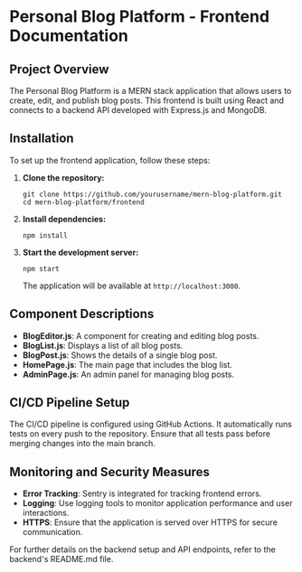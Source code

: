 # Personal Blog Platform - Frontend Documentation

## Project Overview
The Personal Blog Platform is a MERN stack application that allows users to create, edit, and publish blog posts. This frontend is built using React and connects to a backend API developed with Express.js and MongoDB.

## Installation
To set up the frontend application, follow these steps:

1. **Clone the repository:**
   ```
   git clone https://github.com/yourusername/mern-blog-platform.git
   cd mern-blog-platform/frontend
   ```

2. **Install dependencies:**
   ```
   npm install
   ```

3. **Start the development server:**
   ```
   npm start
   ```

   The application will be available at `http://localhost:3000`.

## Component Descriptions
- **BlogEditor.js**: A component for creating and editing blog posts.
- **BlogList.js**: Displays a list of all blog posts.
- **BlogPost.js**: Shows the details of a single blog post.
- **HomePage.js**: The main page that includes the blog list.
- **AdminPage.js**: An admin panel for managing blog posts.

## CI/CD Pipeline Setup
The CI/CD pipeline is configured using GitHub Actions. It automatically runs tests on every push to the repository. Ensure that all tests pass before merging changes into the main branch.

## Monitoring and Security Measures
- **Error Tracking**: Sentry is integrated for tracking frontend errors.
- **Logging**: Use logging tools to monitor application performance and user interactions.
- **HTTPS**: Ensure that the application is served over HTTPS for secure communication.

For further details on the backend setup and API endpoints, refer to the backend's README.md file.